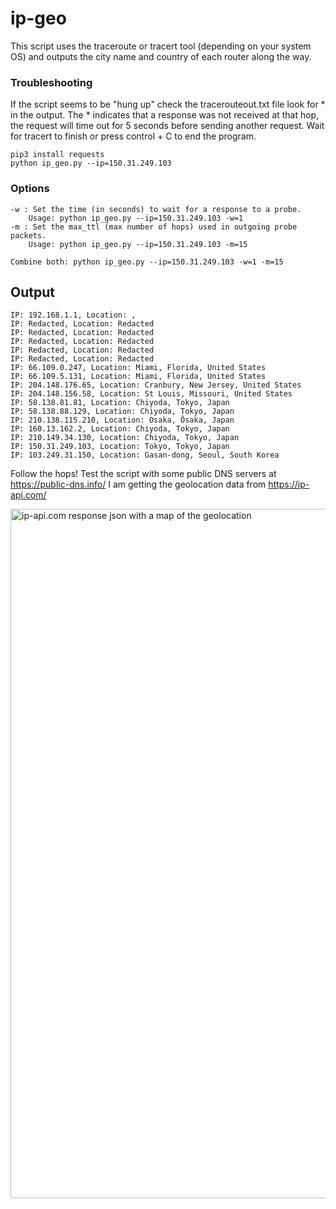 # ip-geo
This script uses the traceroute or tracert tool (depending on your system OS) and outputs the city name and country of each router along the way.

### Troubleshooting
If the script seems to be "hung up" check the tracerouteout.txt file look for * in the output. The * indicates that a response was not received at that hop, the request will time out for 5 seconds before sending another request. Wait for tracert to finish or press control + C to end the program.

```
pip3 install requests
python ip_geo.py --ip=150.31.249.103 
```

### Options
```
-w : Set the time (in seconds) to wait for a response to a probe.
    Usage: python ip_geo.py --ip=150.31.249.103 -w=1
-m : Set the max_ttl (max number of hops) used in outgoing probe packets.
    Usage: python ip_geo.py --ip=150.31.249.103 -m=15

Combine both: python ip_geo.py --ip=150.31.249.103 -w=1 -m=15
```

## Output
```
IP: 192.168.1.1, Location: , 
IP: Redacted, Location: Redacted
IP: Redacted, Location: Redacted
IP: Redacted, Location: Redacted
IP: Redacted, Location: Redacted
IP: Redacted, Location: Redacted
IP: 66.109.0.247, Location: Miami, Florida, United States
IP: 66.109.5.131, Location: Miami, Florida, United States
IP: 204.148.176.65, Location: Cranbury, New Jersey, United States
IP: 204.148.156.58, Location: St Louis, Missouri, United States
IP: 58.138.81.81, Location: Chiyoda, Tokyo, Japan
IP: 58.138.88.129, Location: Chiyoda, Tokyo, Japan
IP: 210.138.115.210, Location: Osaka, Ōsaka, Japan
IP: 160.13.162.2, Location: Chiyoda, Tokyo, Japan
IP: 210.149.34.130, Location: Chiyoda, Tokyo, Japan
IP: 150.31.249.103, Location: Tokyo, Tokyo, Japan
IP: 103.249.31.150, Location: Gasan-dong, Seoul, South Korea
```
Follow the hops! Test the script with some public DNS servers at https://public-dns.info/
I am getting the geolocation data from https://ip-api.com/

<img width="1103" alt="ip-api.com response json with a map of the geolocation" src="https://github.com/eriaht/ip-geo/assets/44909814/5e590683-1bee-47c0-a6c2-a604fa82c3f7">



